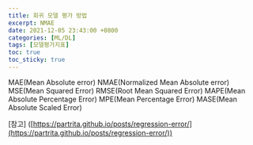 ```yaml
---
title: 회귀 모델 평가 방법
excerpt: NMAE
date: 2021-12-05 23:43:00 +0800
categories: [ML/DL]
tags: [모델평가지표]
toc: true
toc_sticky: true
---
```

MAE(Mean Absolute error)
NMAE(Normalized Mean Absolute error)
MSE(Mean Squared Error)
RMSE(Root Mean Squared Error)
MAPE(Mean Absolute Percentage Error)
MPE(Mean Percentage Error)
MASE(Mean Absolute Scaled Error)


[참고] ([https://partrita.github.io/posts/regression-error/](https://partrita.github.io/posts/regression-error/))